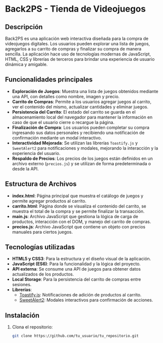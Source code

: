 # Back2PS - Tienda de Videojuegos 

## Descripción
Back2PS es una aplicación web interactiva diseñada para la compra de videojuegos digitales. Los usuarios pueden explorar una lista de juegos, agregarlos a su carrito de compras y finalizar su compra de manera sencilla. La aplicación hace uso de tecnologías modernas de JavaScript, HTML, CSS y librerías de terceros para brindar una experiencia de usuario dinámica y amigable.

## Funcionalidades principales
- **Exploración de Juegos**: Muestra una lista de juegos obtenidos mediante una API, con detalles como nombre, imagen y precio.
- **Carrito de Compras**: Permite a los usuarios agregar juegos al carrito, ver el contenido del mismo, actualizar cantidades y eliminar juegos.
- **Persistencia del Carrito**: El estado del carrito se guarda en el almacenamiento local del navegador para mantener la información en caso de que el usuario cierre o recargue la página.
- **Finalización de Compra**: Los usuarios pueden completar su compra ingresando sus datos personales y recibiendo una notificación de confirmación mediante un modal interactivo.
- **Interactividad Mejorada**: Se utilizan las librerías `Toastify.js` y `SweetAlert2` para notificaciones y modales, mejorando la interacción y la experiencia del usuario.
- **Respaldo de Precios**: Los precios de los juegos están definidos en un archivo externo (`precios.js`) y se utilizan de forma predeterminada o desde la API.

## Estructura de Archivos
- **index.html**: Página principal que muestra el catálogo de juegos y permite agregar productos al carrito.
- **carrito.html**: Página donde se visualiza el contenido del carrito, se muestra el total de la compra y se permite finalizar la transacción.
- **main.js**: Archivo JavaScript que gestiona la lógica de carga de productos, interacción con el DOM, y manejo del carrito de compras.
- **precios.js**: Archivo JavaScript que contiene un objeto con precios manuales para ciertos juegos.

## Tecnologías utilizadas
- **HTML5 y CSS3**: Para la estructura y el diseño visual de la aplicación.
- **JavaScript (ES6)**: Para la funcionalidad y la lógica del proyecto.
- **API externa**: Se consume una API de juegos para obtener datos actualizados de los productos.
- **Local Storage**: Para la persistencia del carrito de compras entre sesiones.
- **Librerías**:
  - [Toastify.js](https://github.com/apvarun/toastify-js): Notificaciones de adición de productos al carrito.
  - [SweetAlert2](https://sweetalert2.github.io/): Modales interactivos para confirmación de acciones.

## Instalación
1. Clona el repositorio:
   ```bash
   git clone https://github.com/tu_usuario/tu_repositorio.git
